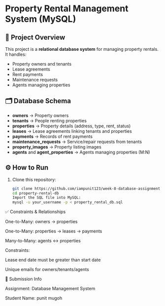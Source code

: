 # Property Rental Management System (MySQL)

## 📌 Project Overview
This project is a **relational database system** for managing property rentals.  
It handles:
- Property owners and tenants
- Lease agreements
- Rent payments
- Maintenance requests
- Agents managing properties

## 🗂 Database Schema
- **owners** → Property owners  
- **tenants** → People renting properties  
- **properties** → Property details (address, type, rent, status)  
- **leases** → Lease agreements linking tenants and properties  
- **payments** → Records of rent payments  
- **maintenance_requests** → Service/repair requests from tenants  
- **property_images** → Property listing images  
- **agents** and **agent_properties** → Agents managing properties (M:N)

## ⚙️ How to Run
1. Clone this repository:
   ```bash
   git clone https://github.com/iampunit123/week-8-database-assignment-final-.git
   cd property-rental-db
   Import the SQL file into MySQL:
   mysql -u your_username -p < property_rental_db.sql
✅ Constraints & Relationships

One-to-Many: owners → properties

One-to-Many: properties → leases → payments

Many-to-Many: agents ↔ properties

Constraints:

Lease end date must be greater than start date

Unique emails for owners/tenants/agents

📅 Submission Info

Assignment: Database Management System

Student Name: punit mugoh


